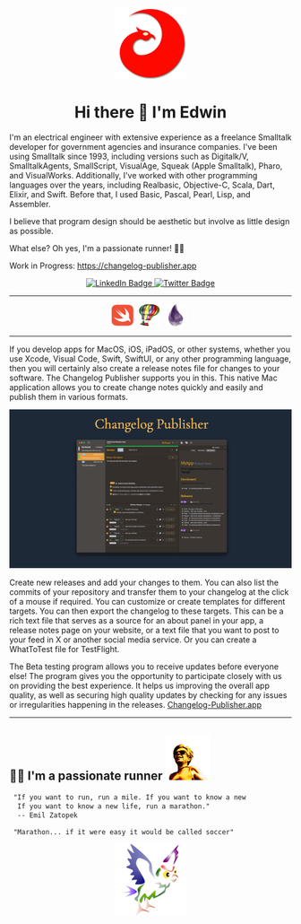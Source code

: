 <div id="header" align="center">
  <img src="https://github.com/Fulnir/Fulnir/blob/main/logo.svg" width="128" height="128"/>
  
  # Hi there 👋 I'm Edwin
  
</div>

I'm an electrical engineer with extensive experience as a freelance Smalltalk developer for government agencies and insurance companies. I've been using Smalltalk since 1993, including versions such as Digitalk/V, SmalltalkAgents, SmallScript, VisualAge, Squeak (Apple Smalltalk), Pharo, and VisualWorks. Additionally, I've worked with other programming languages over the years, including Realbasic, Objective-C, Scala, Dart, Elixir, and Swift. Before that, I used Basic, Pascal, Pearl, Lisp, and Assembler.

I believe that program design should be aesthetic but involve as little design as possible.

What else? Oh yes, I'm a passionate runner! 🏃‍♂️

Work in Progress:  https://changelog-publisher.app


<div id="badges" align="center">
  <a href="https://www.linkedin.com/in/edwinbuehler/">
    <img src="https://img.shields.io/badge/LinkedIn-blue?style=for-the-badge&logo=linkedin&logoColor=white" alt="LinkedIn Badge"/>
  </a>
  <a href="https://twitter.com/Fulnir">
    <img src="https://img.shields.io/badge/Twitter-blue?style=for-the-badge&logo=twitter&logoColor=white" alt="Twitter Badge"/>
  </a>
</div>

---

<div align="center">
  <img src="https://github.com/devicons/devicon/blob/master/icons/swift/swift-original.svg" title="Swift" alt="Swift" width="40" height="40"/>&nbsp;
  <img src="https://github.com/Fulnir/Fulnir/blob/main/Balloon.png" title="Smalltalk" alt="Smalltalk" width="40" height="40"/>&nbsp;
  <img src="https://github.com/devicons/devicon/blob/master/icons/elixir/elixir-original.svg" title="Elixir" alt="Elixir" width="40" height="40"/>&nbsp;
</div>

---

If you develop apps for MacOS, iOS, iPadOS, or other systems, whether you use Xcode, Visual Code, Swift, SwiftUI, or any other programming language, 
          then you will certainly also create a release notes file for changes to your software. The Changelog Publisher supports you in this.
          This native Mac application allows you to create change notes quickly and easily and publish them in various formats.
          
<div align="center">
  <a href="https://changelog-publisher.app">
    <img src="icon_publishing_movie_black.gif"/>
  </a>
</div>

Create new releases and add your changes to them. You can also list the commits of your repository and transfer them to your changelog at the click of a mouse if required. 
      You can customize or create templates for different targets. You can then export the changelog to these targets. This can be a rich text file that serves as a source for an 
      about panel in your app, a release notes page on your website, or a text file that you want to post to your feed in X or another social media service.
      Or you can create a WhatToTest file for TestFlight.

The Beta testing program allows you to receive updates before
              everyone else! The program gives you the opportunity to
              participate closely with us on providing the best experience. It
              helps us improving the overall app quality, as well as securing
              high quality updates by checking for any issues or irregularities
              happening in the releases.
<a href="https://www.changelog-publisher.app" >Changelog-Publisher.app</a>
              
---

## 🏃🏻 I'm a passionate runner <img src="https://github.com/Fulnir/Fulnir/blob/main/edwin_runner.png" width="80"/>


```
 "If you want to run, run a mile. If you want to know a new 
  If you want to know a new life, run a marathon."
  -- Emil Zatopek 
```

```
 "Marathon... if it were easy it would be called soccer"
```

<div id="header" align="center">
   <img src="https://github.com/Fulnir/Fulnir/blob/main/Archimedes_1024.png" width="128"/>
</div>


